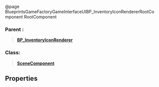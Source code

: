 @page BlueprintsGameFactoryGameInterfaceUIBP_InventoryIconRendererRootComponent RootComponent
### Parent :
<b><a href="_blueprints_game_factory_game_interface_u_i_b_p__inventory_icon_renderer.html"><blockquote>BP_InventoryIconRenderer</blockquote></a></b>
### Class:
<b><a href="_class_script_scene_component.html"><blockquote>SceneComponent</blockquote></a></b>
## Properties

